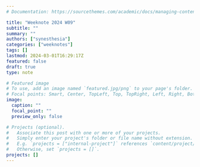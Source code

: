 ```yaml
---
# Documentation: https://sourcethemes.com/academic/docs/managing-content/

title: "Weeknote 2024 W09"
subtitle: ""
summary: ""
authors: ["synesthesia"]
categories: ["weeknotes"]
tags: []
lastmod: 2024-03-01T16:29:17Z
featured: false
draft: true
type: note

# Featured image
# To use, add an image named `featured.jpg/png` to your page's folder.
# Focal points: Smart, Center, TopLeft, Top, TopRight, Left, Right, BottomLeft, Bottom, BottomRight.
image:
  caption: ""
  focal_point: ""
  preview_only: false

# Projects (optional).
#   Associate this post with one or more of your projects.
#   Simply enter your project's folder or file name without extension.
#   E.g. `projects = ["internal-project"]` references `content/project/deep-learning/index.md`.
#   Otherwise, set `projects = []`.
projects: []
---
```

